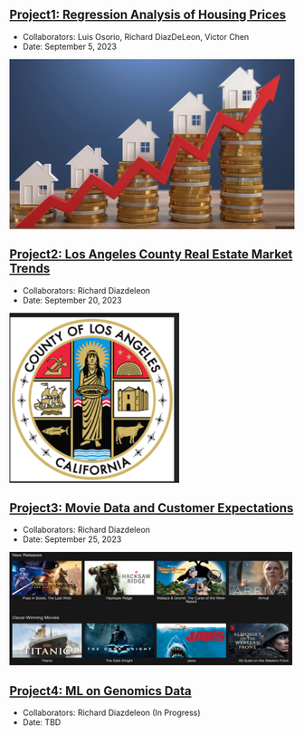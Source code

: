 ## [Project1: Regression Analysis of Housing Prices](https://github.com/dsrichard97/Project1_RegressionSTAT510)
* Collaborators: Luis Osorio, Richard DiazDeLeon, Victor Chen
* Date: September 5, 2023
<img src="Regression1.png" width= 600 height=300>

## [Project2: Los Angeles County Real Estate Market Trends](https://github.com/dsrichard97/Project2_LAcountyData)
* Collaborators: Richard Diazdeleon
* Date: September 20, 2023
<img src="LAcounty.png" width= 300 height=300>

## [Project3: Movie Data and Customer Expectations](https://github.com/dsrichard97/Project3_MovieCustomerData.git)
* Collaborators: Richard Diazdeleon
* Date: September 25, 2023
<img src="movie.png" width= 500 height=200>

## [Project4: ML on Genomics Data](https://github.com/dsrichard97/Project4_MLgenomicsdata.git)
* Collaborators: Richard Diazdeleon (In Progress)
* Date: TBD 














